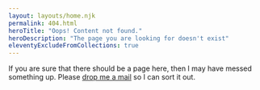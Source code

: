 ```yaml
---
layout: layouts/home.njk
permalink: 404.html
heroTitle: "Oops! Content not found."
heroDescription: "The page you are looking for doesn't exist"
eleventyExcludeFromCollections: true
---
```


If you are sure that there should be a page here, then I may have messed something up. Please [drop me a mail](/contact) so I can sort it out.

